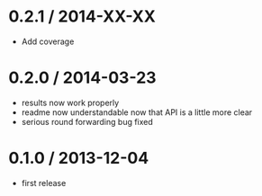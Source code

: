 0.2.1 / 2014-XX-XX
==================
  * Add coverage

0.2.0 / 2014-03-23
==================
  * results now work properly
  * readme now understandable now that API is a little more clear
  * serious round forwarding bug fixed

0.1.0 / 2013-12-04
==================
  * first release
